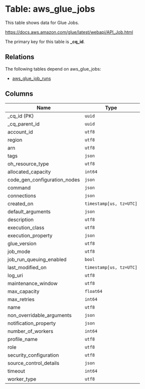 # Table: aws_glue_jobs

This table shows data for Glue Jobs.

https://docs.aws.amazon.com/glue/latest/webapi/API_Job.html

The primary key for this table is **_cq_id**.

## Relations

The following tables depend on aws_glue_jobs:
  - [aws_glue_job_runs](aws_glue_job_runs.md)

## Columns

| Name          | Type          |
| ------------- | ------------- |
|_cq_id (PK)|`uuid`|
|_cq_parent_id|`uuid`|
|account_id|`utf8`|
|region|`utf8`|
|arn|`utf8`|
|tags|`json`|
|oh_resource_type|`utf8`|
|allocated_capacity|`int64`|
|code_gen_configuration_nodes|`json`|
|command|`json`|
|connections|`json`|
|created_on|`timestamp[us, tz=UTC]`|
|default_arguments|`json`|
|description|`utf8`|
|execution_class|`utf8`|
|execution_property|`json`|
|glue_version|`utf8`|
|job_mode|`utf8`|
|job_run_queuing_enabled|`bool`|
|last_modified_on|`timestamp[us, tz=UTC]`|
|log_uri|`utf8`|
|maintenance_window|`utf8`|
|max_capacity|`float64`|
|max_retries|`int64`|
|name|`utf8`|
|non_overridable_arguments|`json`|
|notification_property|`json`|
|number_of_workers|`int64`|
|profile_name|`utf8`|
|role|`utf8`|
|security_configuration|`utf8`|
|source_control_details|`json`|
|timeout|`int64`|
|worker_type|`utf8`|